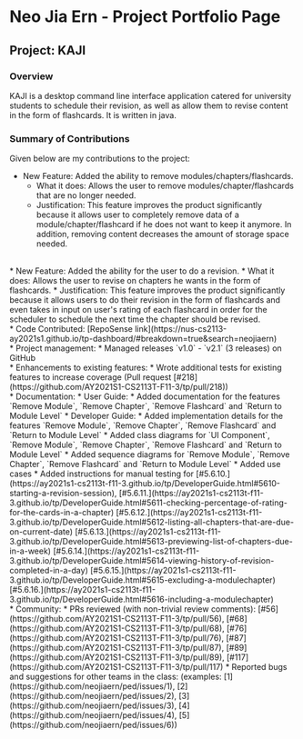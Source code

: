 # Neo Jia Ern - Project Portfolio Page

## Project: KAJI

### Overview 

KAJI is a desktop command line interface application catered for university students to schedule their revision, as well as allow them to revise content in the form of flashcards. It is written in java.

### Summary of Contributions

Given below are my contributions to the project:

* New Feature: Added the ability to remove modules/chapters/flashcards.
  * What it does: Allows the user to remove modules/chapter/flashcards that are no longer needed.
  * Justification: This feature improves the product significantly because it allows user to completely remove data of a module/chapter/flashcard if he does not want to keep it anymore. In addition, removing content decreases the amount of storage space needed.
<br>
* New Feature: Added the ability for the user to do a revision.
  * What it does: Allows the user to revise on chapters he wants in the form of flashcards.
  * Justification: This feature improves the product significantly because it allows users to do their revision in the form of flashcards and even takes in input on user's rating of each flashcard in order for the scheduler to schedule the next time the chapter should be revised. 
<br>
* Code Contributed:  [RepoSense link](https://nus-cs2113-ay2021s1.github.io/tp-dashboard/#breakdown=true&search=neojiaern)
<br>
* Project management: 
  * Managed releases `v1.0` - `v2.1` (3 releases) on GitHub
<br>  
* Enhancements to existing features:
  * Wrote additional tests for existing features to increase coverage (Pull request [#218](https://github.com/AY2021S1-CS2113T-F11-3/tp/pull/218))
<br>
* Documentation:
  * User Guide:
    * Added documentation for the features `Remove Module`, `Remove Chapter`, `Remove Flashcard` and `Return to Module Level` 
  * Developer Guide: 
    * Added implementation details for the features `Remove Module`, `Remove Chapter`, `Remove Flashcard` and `Return to Module Level` 
    * Added class diagrams for `UI Component`, `Remove Module`, `Remove Chapter`, `Remove Flashcard` and `Return to Module Level`
    * Added sequence diagrams for `Remove Module`, `Remove Chapter`, `Remove Flashcard` and `Return to Module Level`
    * Added use cases 
    * Added instructions for manual testing for 
    [#5.6.10.](https://ay2021s1-cs2113t-f11-3.github.io/tp/DeveloperGuide.html#5610-starting-a-revision-session),
    [#5.6.11.](https://ay2021s1-cs2113t-f11-3.github.io/tp/DeveloperGuide.html#5611-checking-percentage-of-rating-for-the-cards-in-a-chapter)
    [#5.6.12.](https://ay2021s1-cs2113t-f11-3.github.io/tp/DeveloperGuide.html#5612-listing-all-chapters-that-are-due-on-current-date)
    [#5.6.13.](https://ay2021s1-cs2113t-f11-3.github.io/tp/DeveloperGuide.html#5613-previewing-list-of-chapters-due-in-a-week)
    [#5.6.14.](https://ay2021s1-cs2113t-f11-3.github.io/tp/DeveloperGuide.html#5614-viewing-history-of-revision-completed-in-a-day)
    [#5.6.15.](https://ay2021s1-cs2113t-f11-3.github.io/tp/DeveloperGuide.html#5615-excluding-a-modulechapter)
    [#5.6.16.](https://ay2021s1-cs2113t-f11-3.github.io/tp/DeveloperGuide.html#5616-including-a-modulechapter)
<br>
* Community:
  * PRs reviewed (with non-trivial review comments):
  [#56](https://github.com/AY2021S1-CS2113T-F11-3/tp/pull/56), [#68](https://github.com/AY2021S1-CS2113T-F11-3/tp/pull/68), 
  [#76](https://github.com/AY2021S1-CS2113T-F11-3/tp/pull/76), [#87](https://github.com/AY2021S1-CS2113T-F11-3/tp/pull/87), 
  [#89](https://github.com/AY2021S1-CS2113T-F11-3/tp/pull/89), [#117](https://github.com/AY2021S1-CS2113T-F11-3/tp/pull/117)
  * Reported bugs and suggestions for other teams in the class: (examples: 
  [1](https://github.com/neojiaern/ped/issues/1), 
  [2](https://github.com/neojiaern/ped/issues/2), 
  [3](https://github.com/neojiaern/ped/issues/3), 
  [4](https://github.com/neojiaern/ped/issues/4), 
  [5](https://github.com/neojiaern/ped/issues/6))
    